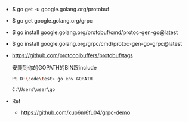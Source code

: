- $ go get -u google.golang.org/protobuf
- $ go get google.golang.org/grpc
- $ go install google.golang.org/protobuf/cmd/protoc-gen-go@latest

- $ go install google.golang.org/grpc/cmd/protoc-gen-go-grpc@latest

- https://github.com/protocolbuffers/protobuf/tags

    安裝到你的GOPATH的BIN跟include
    ```bash
    PS D:\code\test> go env GOPATH

    C:\Users\user\go
    ```

- Ref
    - https://github.com/xup6m6fu04/grpc-demo